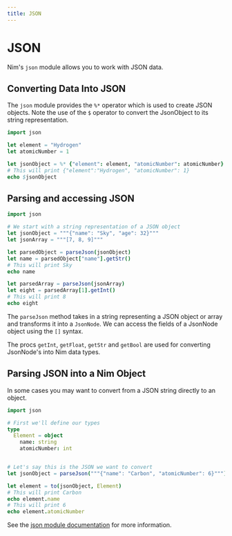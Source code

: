 ```yaml
---
title: JSON
---
```

# JSON

Nim's `json` module allows you to work with JSON data.

## Converting Data Into JSON

The `json` module provides the `%*` operator which is used to create JSON objects. Note the use of the `$` operator to convert the JsonObject to its string representation.

``` nim
import json

let element = "Hydrogen"
let atomicNumber = 1

let jsonObject = %* {"element": element, "atomicNumber": atomicNumber}
# This will print {"element":"Hydrogen", "atomicNumber": 1}
echo $jsonObject
```

## Parsing and accessing JSON

``` nim
import json

# We start with a string representation of a JSON object
let jsonObject = """{"name": "Sky", "age": 32}"""
let jsonArray = """[7, 8, 9]"""

let parsedObject = parseJson(jsonObject)
let name = parsedObject["name"].getStr()
# This will print Sky
echo name

let parsedArray = parseJson(jsonArray)
let eight = parsedArray[1].getInt()
# This will print 8
echo eight
```

The `parseJson` method takes in a string representing a JSON object or array and transforms it into a `JsonNode`. We can access the fields of a JsonNode object using the `[]` syntax.

The procs `getInt`, `getFloat`, `getStr` and `getBool` are used for converting JsonNode's into Nim data types.

## Parsing JSON into a Nim Object

In some cases you may want to convert from a JSON string directly to an object.

``` nim
import json

# First we'll define our types
type
  Element = object
    name: string
    atomicNumber: int


# Let's say this is the JSON we want to convert
let jsonObject = parseJson("""{"name": "Carbon", "atomicNumber": 6}""")

let element = to(jsonObject, Element)
# This will print Carbon
echo element.name
# This will print 6
echo element.atomicNumber
```

See the [json module documentation](https://nim-lang.org/docs/json.html) for more information.
